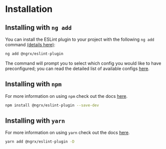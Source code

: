 # Installation

## Installing with `ng add`

You can install the ESLint plugin to your project with the following `ng add` command <a href="https://angular.io/cli/add" target="_blank">(details here)</a>:

```sh
ng add @ngrx/eslint-plugin
```

The command will prompt you to select which config you would like to have preconfigured; you can read the detailed list of available configs [here](guide/eslint-plugin/#configurations).

## Installing with `npm`

For more information on using `npm` check out the docs <a href="https://docs.npmjs.com/cli/install" target="_blank">here</a>.

```sh
npm install @ngrx/eslint-plugin --save-dev
```

## Installing with `yarn`

For more information on using `yarn` check out the docs <a href="https://yarnpkg.com/getting-started/usage#installing-all-the-dependencies" target="_blank">here</a>.

```sh
yarn add @ngrx/eslint-plugin -D
```
